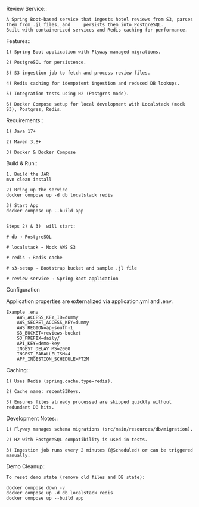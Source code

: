 Review Service::

	A Spring Boot–based service that ingests hotel reviews from S3, parses them from .jl files, and 	persists them into PostgreSQL.
	Built with containerized services and Redis caching for performance.

Features::

	1) Spring Boot application with Flyway-managed migrations.
	
	2) PostgreSQL for persistence.
	
	3) S3 ingestion job to fetch and process review files.
	
	4) Redis caching for idempotent ingestion and reduced DB lookups.
	
	5) Integration tests using H2 (Postgres mode).
	
	6) Docker Compose setup for local development with Localstack (mock S3), Postgres, Redis.

Requirements::

	1) Java 17+
	
	2) Maven 3.8+
	
	3) Docker & Docker Compose

Build & Run::

	1. Build the JAR
	mvn clean install
	
	2) Bring up the service
	docker compose up -d db localstack redis
	
	3) Start App
	docker compose up --build app
	
	
	Steps 2) & 3)  will start:
	
	# db → PostgreSQL
	
	# localstack → Mock AWS S3
	
	# redis → Redis cache
	
	# s3-setup → Bootstrap bucket and sample .jl file
	
	# review-service → Spring Boot application

Configuration

Application properties are externalized via application.yml and .env.

	Example .env
		AWS_ACCESS_KEY_ID=dummy
		AWS_SECRET_ACCESS_KEY=dummy
		AWS_REGION=ap-south-1
		S3_BUCKET=reviews-bucket
		S3_PREFIX=daily/
		API_KEY=demo-key
		INGEST_DELAY_MS=2000
		INGEST_PARALLELISM=4
		APP_INGESTION_SCHEDULE=PT2M

Caching::

	1) Uses Redis (spring.cache.type=redis).
	
	2) Cache name: recentS3Keys.
	
	3) Ensures files already processed are skipped quickly without redundant DB hits.

Development Notes::

	1) Flyway manages schema migrations (src/main/resources/db/migration).
	
	2) H2 with PostgreSQL compatibility is used in tests.
	
	3) Ingestion job runs every 2 minutes (@Scheduled) or can be triggered manually.

Demo Cleanup::

	To reset demo state (remove old files and DB state):

	docker compose down -v
	docker compose up -d db localstack redis
	docker compose up --build app